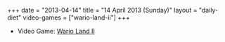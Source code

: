 +++
date = "2013-04-14"
title = "14 April 2013 (Sunday)"
layout = "daily-diet"
video-games = ["wario-land-ii"]
+++

<ul>
<li class="entry Video Game">Video Game: <a href="/video-games/wario-land-ii">Wario Land II</a></li>
</ul>